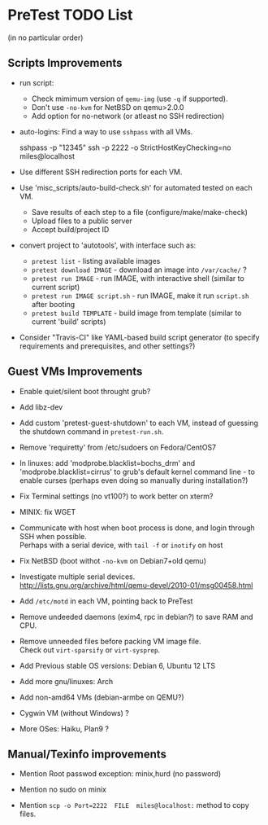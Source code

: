 # PreTest TODO List

(in no particular order)

## Scripts Improvements

* run script:
    * Check mimimum version of `qemu-img` (use `-q` if supported).
    * Don't use `-no-kvm` for NetBSD on qemu>2.0.0
    * Add option for no-network (or atleast no SSH redirection)

* auto-logins: Find a way to use `sshpass` with all VMs.

    sshpass -p "12345" ssh -p 2222 -o StrictHostKeyChecking=no miles@localhost

* Use different SSH redirection ports for each VM.

* Use 'misc_scripts/auto-build-check.sh' for automated tested on each VM.
    * Save results of each step to a file (configure/make/make-check)
    * Upload files to a public server
    * Accept build/project ID

* convert project to 'autotools', with interface such as:  
    - `pretest list`                - listing available images
    - `pretest download IMAGE`      - download an image into `/var/cache/` ?
    - `pretest run IMAGE`           - run IMAGE, with interactive shell (similar to current script)
    - `pretest run IMAGE script.sh` - run IMAGE, make it run `script.sh` after booting
    - `pretest build TEMPLATE`      - build image from template (similar to current 'build' scripts)

* Consider "Travis-CI" like YAML-based build script generator (to specify
  requirements and prerequisites, and other settings?)

## Guest VMs Improvements

* Enable quiet/silent boot throught grub?

* Add libz-dev

* Add custom 'pretest-guest-shutdown' to each VM, instead of guessing the
  shutdown command in `pretest-run.sh`.

* Remove 'requiretty' from /etc/sudoers on Fedora/CentOS7

* In linuxes: add 'modprobe.blacklist=bochs_drm' and 'modprobe.blacklist=cirrus'
  to grub's default kernel command line - to enable curses (perhaps even
  doing so manually during installation?)

* Fix Terminal settings (no vt100?) to work better on xterm?

* MINIX: fix WGET

* Communicate with host when boot process is done, and login through SSH
  when possible.  
  Perhaps with a serial device, with `tail -f` or `inotify` on host

* Fix NetBSD (boot withot `-no-kvm` on Debian7+old qemu)

* Investigate multiple serial devices.  
  <http://lists.gnu.org/archive/html/qemu-devel/2010-01/msg00458.html>

* Add `/etc/motd` in each VM, pointing back to PreTest

* Remove undeeded daemons (exim4, rpc in debian?) to save RAM and CPU.

* Remove unneeded files before packing VM image file.  
  Check out `virt-sparsify` or `virt-sysprep`.

* Add Previous stable OS versions: Debian 6, Ubuntu 12 LTS

* Add more gnu/linuxes: Arch

* Add non-amd64 VMs (debian-armbe on QEMU?)

* Cygwin VM (without Windows) ?

* More OSes: Haiku, Plan9 ?

## Manual/Texinfo improvements

* Mention Root passwod exception: minix,hurd (no password)

* Mention no sudo on minix

* Mention `scp -o Port=2222  FILE  miles@localhost:` method to copy files.
